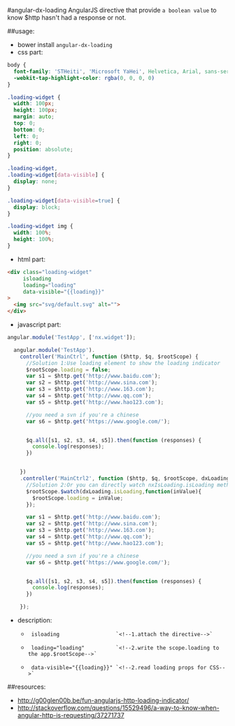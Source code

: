 #angular-dx-loading
AngularJS directive that provide `a boolean value` to know $http hasn&#39;t had a response or not.


##usage:
+ bower install `angular-dx-loading`
+ css part:
```css
body {
  font-family: 'STHeiti', 'Microsoft YaHei', Helvetica, Arial, sans-serif;
  -webkit-tap-highlight-color: rgba(0, 0, 0, 0)
}

.loading-widget {
  width: 100px;
  height: 100px;
  margin: auto;
  top: 0;
  bottom: 0;
  left: 0;
  right: 0;
  position: absolute;
}

.loading-widget,
.loading-widget[data-visible] {
  display: none;
}

.loading-widget[data-visible=true] {
  display: block;
}

.loading-widget img {
  width: 100%;
  height: 100%;
}
```
+ html part:
```html
<div class="loading-widget"
     isloading
     loading="loading"
     data-visible="{{loading}}"
>
  <img src="svg/default.svg" alt="">
</div>

```
+ javascript part:
```javascript
angular.module('TestApp', ['nx.widget']);

  angular.module('TestApp').
    controller('MainCtrl', function ($http, $q, $rootScope) {
      //Solution 1:Use loading element to show the loading indicator
      $rootScope.loading = false;
      var s1 = $http.get('http://www.baidu.com');
      var s2 = $http.get('http://www.sina.com');
      var s3 = $http.get('http://www.163.com');
      var s4 = $http.get('http://www.qq.com');
      var s5 = $http.get('http://www.hao123.com');

      //you need a svn if you're a chinese
      var s6 = $http.get('https://www.google.com/');


      $q.all([s1, s2, s3, s4, s5]).then(function (responses) {
        console.log(responses);
      })


    })
    .controller('MainCtrl2', function ($http, $q, $rootScope, dxLoading) {
      //Solution 2:Or you can directly watch nxIsLoading.isLoading method:
      $rootScope.$watch(dxLoading.isLoading,function(inValue){
        $rootScope.loading = inValue;
      });

      var s1 = $http.get('http://www.baidu.com');
      var s2 = $http.get('http://www.sina.com');
      var s3 = $http.get('http://www.163.com');
      var s4 = $http.get('http://www.qq.com');
      var s5 = $http.get('http://www.hao123.com');

      //you need a svn if you're a chinese
      var s6 = $http.get('https://www.google.com/');


      $q.all([s1, s2, s3, s4, s5]).then(function (responses) {
        console.log(responses);
      })

    });

```

+ description:

  -      isloading                  `<!--1.attach the directive-->`
  -      loading="loading"          `<!--2.write the scope.loading to the app.$rootScope-->`
  -      data-visible="{{loading}}" `<!--2.read loading props for CSS-->`


##resources:
+ http://g00glen00b.be/fun-angularjs-http-loading-indicator/
+ http://stackoverflow.com/questions/15529496/a-way-to-know-when-angular-http-is-requesting/37271737
